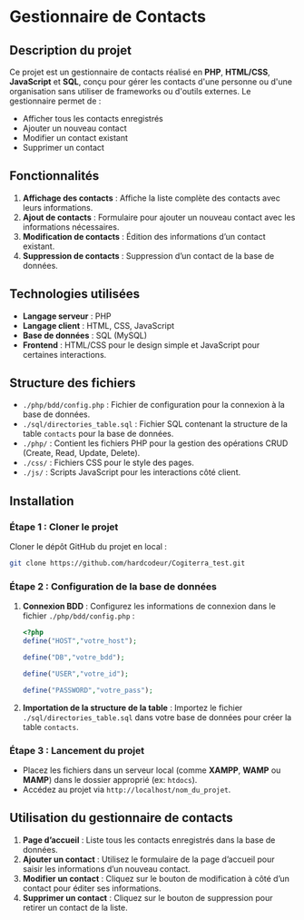 # Gestionnaire de Contacts

## Description du projet

Ce projet est un gestionnaire de contacts réalisé en **PHP**, **HTML/CSS**, **JavaScript** et **SQL**, conçu pour gérer les contacts d'une personne ou d'une organisation sans utiliser de frameworks ou d'outils externes. Le gestionnaire permet de :

- Afficher tous les contacts enregistrés
- Ajouter un nouveau contact
- Modifier un contact existant
- Supprimer un contact

## Fonctionnalités

1. **Affichage des contacts** : Affiche la liste complète des contacts avec leurs informations.
2. **Ajout de contacts** : Formulaire pour ajouter un nouveau contact avec les informations nécessaires.
3. **Modification de contacts** : Édition des informations d’un contact existant.
4. **Suppression de contacts** : Suppression d’un contact de la base de données.

## Technologies utilisées

- **Langage serveur** : PHP
- **Langage client** : HTML, CSS, JavaScript
- **Base de données** : SQL (MySQL)
- **Frontend** : HTML/CSS pour le design simple et JavaScript pour certaines interactions.

## Structure des fichiers

- `./php/bdd/config.php` : Fichier de configuration pour la connexion à la base de données.
- `./sql/directories_table.sql` : Fichier SQL contenant la structure de la table `contacts` pour la base de données.
- `./php/` : Contient les fichiers PHP pour la gestion des opérations CRUD (Create, Read, Update, Delete).
- `./css/` : Fichiers CSS pour le style des pages.
- `./js/` : Scripts JavaScript pour les interactions côté client.

## Installation

### Étape 1 : Cloner le projet

Cloner le dépôt GitHub du projet en local :
```bash
git clone https://github.com/hardcodeur/Cogiterra_test.git
```

### Étape 2 : Configuration de la base de données

1. **Connexion BDD** : Configurez les informations de connexion dans le fichier `./php/bdd/config.php` :
   ```php
   <?php
   define("HOST","votre_host");
   
   define("DB","votre_bdd");
   
   define("USER","votre_id");
   
   define("PASSWORD","votre_pass");
   ```
2. **Importation de la structure de la table** : Importez le fichier `./sql/directories_table.sql` dans votre base de données pour créer la table `contacts`.

### Étape 3 : Lancement du projet

- Placez les fichiers dans un serveur local (comme **XAMPP**, **WAMP** ou **MAMP**) dans le dossier approprié (ex: `htdocs`).
- Accédez au projet via `http://localhost/nom_du_projet`.

## Utilisation du gestionnaire de contacts

1. **Page d’accueil** : Liste tous les contacts enregistrés dans la base de données.
2. **Ajouter un contact** : Utilisez le formulaire de la page d’accueil pour saisir les informations d’un nouveau contact.
3. **Modifier un contact** : Cliquez sur le bouton de modification à côté d’un contact pour éditer ses informations.
4. **Supprimer un contact** : Cliquez sur le bouton de suppression pour retirer un contact de la liste.
